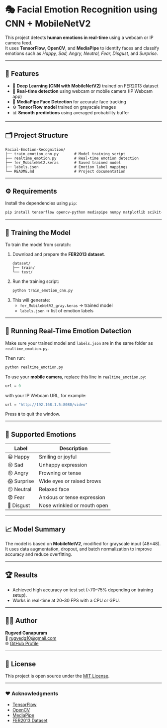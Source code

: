 # 🎭 Facial Emotion Recognition using CNN + MobileNetV2

This project detects **human emotions in real-time** using a webcam or IP camera feed.  
It uses **TensorFlow**, **OpenCV**, and **MediaPipe** to identify faces and classify emotions such as *Happy, Sad, Angry, Neutral, Fear, Disgust,* and *Surprise*.

---

## 🚀 Features
- 🧠 **Deep Learning (CNN with MobileNetV2)** trained on FER2013 dataset  
- 🎥 **Real-time detection** using webcam or mobile camera (IP Webcam app)  
- 🧩 **MediaPipe Face Detection** for accurate face tracking  
- ⚙️ **TensorFlow model** trained on grayscale images  
- 📊 **Smooth predictions** using averaged probability buffer  

---

## 🗂️ Project Structure
```
Facial-Emotion-Recognition/
├── train_emotion_cnn.py       # Model training script
├── realtime_emotion.py        # Real-time emotion detection
├── fer_MobileNet2.keras       # Saved trained model
├── labels.json                # Emotion label mappings
└── README.md                  # Project documentation
```

---

## ⚙️ Requirements
Install the dependencies using `pip`:

```bash
pip install tensorflow opencv-python mediapipe numpy matplotlib scikit-learn
```

---

## 🧠 Training the Model
To train the model from scratch:
1. Download and prepare the **FER2013 dataset**.
   ```
   dataset/
   ├── train/
   └── test/
   ```
2. Run the training script:
   ```bash
   python train_emotion_cnn.py
   ```
3. This will generate:
   - `fer_MobileNetV2_gray.keras` → trained model  
   - `labels.json` → list of emotion labels  

---

## 🎥 Running Real-Time Emotion Detection
Make sure your trained model and `labels.json` are in the same folder as `realtime_emotion.py`.

Then run:
```bash
python realtime_emotion.py
```

To use your **mobile camera**, replace this line in `realtime_emotion.py`:
```python
url = 0
```
with your IP Webcam URL, for example:
```python
url = "http://192.168.1.5:8080/video"
```

Press **`Q`** to quit the window.

---

## 🧩 Supported Emotions
| Label | Description |
|--------|-------------|
| 😀 Happy | Smiling or joyful |
| 😢 Sad | Unhappy expression |
| 😠 Angry | Frowning or tense |
| 😱 Surprise | Wide eyes or raised brows |
| 😐 Neutral | Relaxed face |
| 😨 Fear | Anxious or tense expression |
| 🤢 Disgust | Nose wrinkled or mouth open |

---

## 📈 Model Summary
The model is based on **MobileNetV2**, modified for grayscale input (48×48).  
It uses data augmentation, dropout, and batch normalization to improve accuracy and reduce overfitting.

---

## 🏆 Results
- Achieved high accuracy on test set (~70–75% depending on training setup).  
- Works in real-time at 20–30 FPS with a CPU or GPU.

---

## 🧑‍💻 Author
**Rugved Ganapuram**  
📧 rugvedg10@gmail.com  
🌐 [GitHub Profile](https://github.com/Rugved-G)

---

## 📜 License
This project is open source under the [MIT License](LICENSE).

---

### ❤️ Acknowledgments
- [TensorFlow](https://www.tensorflow.org/)
- [OpenCV](https://opencv.org/)
- [MediaPipe](https://developers.google.com/mediapipe)
- [FER2013 Dataset](https://www.kaggle.com/datasets/msambare/fer2013)
